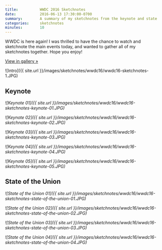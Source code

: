 ```yaml
---
title:          WWDC 2016 Sketchnotes
date:           2016-06-13 17:30:00-0700
summary:        A summary of my sketchnotes from the keynote and state of the union.
categories:     sketchnotes
minutes:        10
---
```


WWDC is here again! I was thrilled to have the chance to watch and sketchnote the main events today, and wanted to gather all of my sketchnotes together. Hope you enjoy!

<a href="http://gallery.bsn.io/post/146070706797/sketchnotes-from-apples-keynote-and-state-of-the" class="button button-blue">View in gallery »</a>

![Intro]({{ site.url }}/images/sketchnotes/wwdc16/wwdc16-sketchnotes-1.JPG)

## Keynote

_![Keynote 01]({{ site.url }}/images/sketchnotes/wwdc16/wwdc16-sketchnotes-keynote-01.JPG)_

_![Keynote 02]({{ site.url }}/images/sketchnotes/wwdc16/wwdc16-sketchnotes-keynote-02.JPG)_

_![Keynote 03]({{ site.url }}/images/sketchnotes/wwdc16/wwdc16-sketchnotes-keynote-03.JPG)_

_![Keynote 04]({{ site.url }}/images/sketchnotes/wwdc16/wwdc16-sketchnotes-keynote-04.JPG)_

_![Keynote 05]({{ site.url }}/images/sketchnotes/wwdc16/wwdc16-sketchnotes-keynote-05.JPG)_

## State of the Union

_![State of the Union 01]({{ site.url }}/images/sketchnotes/wwdc16/wwdc16-sketchnotes-state-of-the-union-01.JPG)_

_![State of the Union 02]({{ site.url }}/images/sketchnotes/wwdc16/wwdc16-sketchnotes-state-of-the-union-02.JPG)_

_![State of the Union 03]({{ site.url }}/images/sketchnotes/wwdc16/wwdc16-sketchnotes-state-of-the-union-03.JPG)_

_![State of the Union 04]({{ site.url }}/images/sketchnotes/wwdc16/wwdc16-sketchnotes-state-of-the-union-04.JPG)_
